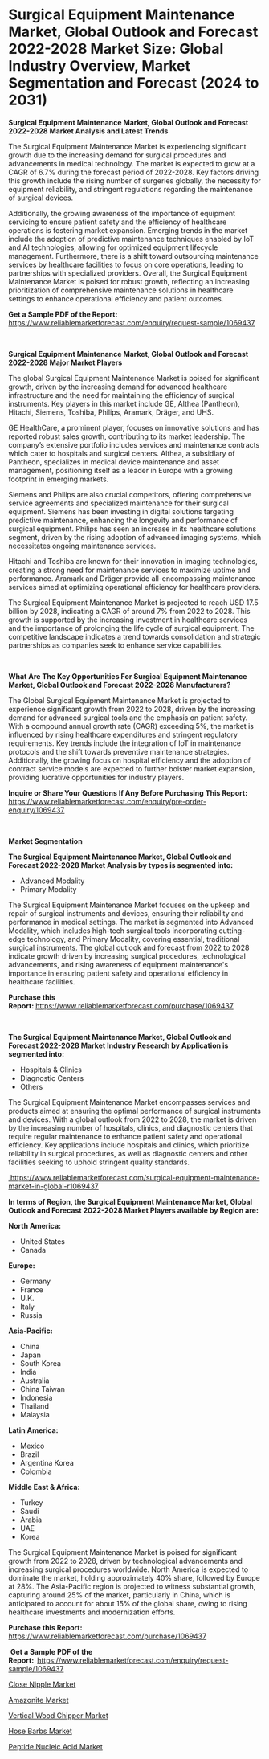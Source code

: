 <p><h1>Surgical Equipment Maintenance Market, Global Outlook and Forecast 2022-2028 Market Size: Global Industry Overview, Market Segmentation and Forecast (2024 to 2031)</h1></p><p><strong>Surgical Equipment Maintenance Market, Global Outlook and Forecast 2022-2028 Market Analysis and Latest Trends</strong></p>
<p><p>The Surgical Equipment Maintenance Market is experiencing significant growth due to the increasing demand for surgical procedures and advancements in medical technology. The market is expected to grow at a CAGR of 6.7% during the forecast period of 2022-2028. Key factors driving this growth include the rising number of surgeries globally, the necessity for equipment reliability, and stringent regulations regarding the maintenance of surgical devices.</p><p>Additionally, the growing awareness of the importance of equipment servicing to ensure patient safety and the efficiency of healthcare operations is fostering market expansion. Emerging trends in the market include the adoption of predictive maintenance techniques enabled by IoT and AI technologies, allowing for optimized equipment lifecycle management. Furthermore, there is a shift toward outsourcing maintenance services by healthcare facilities to focus on core operations, leading to partnerships with specialized providers. Overall, the Surgical Equipment Maintenance Market is poised for robust growth, reflecting an increasing prioritization of comprehensive maintenance solutions in healthcare settings to enhance operational efficiency and patient outcomes.</p></p>
<p><strong>Get a Sample PDF of the Report:&nbsp;</strong> <a href="https://www.reliablemarketforecast.com/enquiry/request-sample/1069437">https://www.reliablemarketforecast.com/enquiry/request-sample/1069437</a></p>
<p>&nbsp;</p>
<p><strong>Surgical Equipment Maintenance Market, Global Outlook and Forecast 2022-2028 Major Market Players</strong></p>
<p><p>The global Surgical Equipment Maintenance Market is poised for significant growth, driven by the increasing demand for advanced healthcare infrastructure and the need for maintaining the efficiency of surgical instruments. Key players in this market include GE, Althea (Pantheon), Hitachi, Siemens, Toshiba, Philips, Aramark, Dräger, and UHS. </p><p>GE HealthCare, a prominent player, focuses on innovative solutions and has reported robust sales growth, contributing to its market leadership. The company’s extensive portfolio includes services and maintenance contracts which cater to hospitals and surgical centers. Althea, a subsidiary of Pantheon, specializes in medical device maintenance and asset management, positioning itself as a leader in Europe with a growing footprint in emerging markets.</p><p>Siemens and Philips are also crucial competitors, offering comprehensive service agreements and specialized maintenance for their surgical equipment. Siemens has been investing in digital solutions targeting predictive maintenance, enhancing the longevity and performance of surgical equipment. Philips has seen an increase in its healthcare solutions segment, driven by the rising adoption of advanced imaging systems, which necessitates ongoing maintenance services.</p><p>Hitachi and Toshiba are known for their innovation in imaging technologies, creating a strong need for maintenance services to maximize uptime and performance. Aramark and Dräger provide all-encompassing maintenance services aimed at optimizing operational efficiency for healthcare providers.</p><p>The Surgical Equipment Maintenance Market is projected to reach USD 17.5 billion by 2028, indicating a CAGR of around 7% from 2022 to 2028. This growth is supported by the increasing investment in healthcare services and the importance of prolonging the life cycle of surgical equipment. The competitive landscape indicates a trend towards consolidation and strategic partnerships as companies seek to enhance service capabilities.</p></p>
<p>&nbsp;</p>
<p><strong>What Are The Key Opportunities For Surgical Equipment Maintenance Market, Global Outlook and Forecast 2022-2028 Manufacturers?</strong></p>
<p><p>The Global Surgical Equipment Maintenance Market is projected to experience significant growth from 2022 to 2028, driven by the increasing demand for advanced surgical tools and the emphasis on patient safety. With a compound annual growth rate (CAGR) exceeding 5%, the market is influenced by rising healthcare expenditures and stringent regulatory requirements. Key trends include the integration of IoT in maintenance protocols and the shift towards preventive maintenance strategies. Additionally, the growing focus on hospital efficiency and the adoption of contract service models are expected to further bolster market expansion, providing lucrative opportunities for industry players.</p></p>
<p><strong>Inquire or Share Your Questions If Any Before Purchasing This Report:</strong> <a href="https://www.reliablemarketforecast.com/enquiry/pre-order-enquiry/1069437">https://www.reliablemarketforecast.com/enquiry/pre-order-enquiry/1069437</a></p>
<p>&nbsp;</p>
<p><strong>Market Segmentation</strong></p>
<p><strong>The Surgical Equipment Maintenance Market, Global Outlook and Forecast 2022-2028 Market Analysis by types is segmented into:</strong></p>
<p><ul><li>Advanced Modality</li><li>Primary Modality</li></ul></p>
<p><p>The Surgical Equipment Maintenance Market focuses on the upkeep and repair of surgical instruments and devices, ensuring their reliability and performance in medical settings. The market is segmented into Advanced Modality, which includes high-tech surgical tools incorporating cutting-edge technology, and Primary Modality, covering essential, traditional surgical instruments. The global outlook and forecast from 2022 to 2028 indicate growth driven by increasing surgical procedures, technological advancements, and rising awareness of equipment maintenance's importance in ensuring patient safety and operational efficiency in healthcare facilities.</p></p>
<p><strong>Purchase this Report:&nbsp;</strong><a href="https://www.reliablemarketforecast.com/purchase/1069437">https://www.reliablemarketforecast.com/purchase/1069437</a></p>
<p>&nbsp;</p>
<p><strong>The Surgical Equipment Maintenance Market, Global Outlook and Forecast 2022-2028 Market Industry Research by Application is segmented into:</strong></p>
<p><ul><li>Hospitals & Clinics</li><li>Diagnostic Centers</li><li>Others</li></ul></p>
<p><p>The Surgical Equipment Maintenance Market encompasses services and products aimed at ensuring the optimal performance of surgical instruments and devices. With a global outlook from 2022 to 2028, the market is driven by the increasing number of hospitals, clinics, and diagnostic centers that require regular maintenance to enhance patient safety and operational efficiency. Key applications include hospitals and clinics, which prioritize reliability in surgical procedures, as well as diagnostic centers and other facilities seeking to uphold stringent quality standards.</p></p>
<p><a href="https://www.reliablemarketforecast.com/surgical-equipment-maintenance-market-in-global-r1069437">&nbsp;https://www.reliablemarketforecast.com/surgical-equipment-maintenance-market-in-global-r1069437</a></p>
<p><strong>In terms of Region, the Surgical Equipment Maintenance Market, Global Outlook and Forecast 2022-2028 Market Players available by Region are:</strong></p>
<p>
    <p> <strong> North America: </strong>
        <ul>
            <li>United States</li>
            <li>Canada</li>
        </ul>
        </p> 
    <p> <strong> Europe: </strong>
        <ul>
            <li>Germany</li>
            <li>France</li>
            <li>U.K.</li>
            <li>Italy</li>
            <li>Russia</li>
        </ul>
        </p> 
    <p> <strong> Asia-Pacific: </strong>
        <ul>
            <li>China</li>
            <li>Japan</li>
            <li>South Korea</li>
            <li>India</li>
            <li>Australia</li>
            <li>China Taiwan</li>
            <li>Indonesia</li>
            <li>Thailand</li>
            <li>Malaysia</li>
        </ul>
        </p> 
    <p> <strong> Latin America: </strong>
        <ul>
            <li>Mexico</li>
            <li>Brazil</li>
            <li>Argentina Korea</li>
            <li>Colombia</li>
        </ul>
        </p> 
    <p> <strong> Middle East & Africa: </strong>
        <ul>
            <li>Turkey</li>
            <li>Saudi</li>
            <li>Arabia</li>
            <li>UAE</li>
            <li>Korea</li>
        </ul>
    </p>
    </p>
<p><p>The Surgical Equipment Maintenance Market is poised for significant growth from 2022 to 2028, driven by technological advancements and increasing surgical procedures worldwide. North America is expected to dominate the market, holding approximately 40% share, followed by Europe at 28%. The Asia-Pacific region is projected to witness substantial growth, capturing around 25% of the market, particularly in China, which is anticipated to account for about 15% of the global share, owing to rising healthcare investments and modernization efforts.</p></p>
<p><strong>Purchase this Report: </strong><a href="https://www.reliablemarketforecast.com/purchase/1069437">https://www.reliablemarketforecast.com/purchase/1069437</a></p>
<p>&nbsp;<strong>Get a Sample PDF of the Report:&nbsp;&nbsp;</strong><a href="https://www.reliablemarketforecast.com/enquiry/request-sample/1069437">https://www.reliablemarketforecast.com/enquiry/request-sample/1069437</a></p>
<p><strong></strong></p>
<p><p><a href="https://medium.com/@trameciabutler41/the-close-nipple-market-has-grown-significantly-as-a-result-of-several-important-causes-aa771a623af1">Close Nipple Market</a></p><p><a href="https://issuu.com/reportprime-2/docs/amazonite-market-size-2030.pptx_092d7267927703">Amazonite Market</a></p><p><a href="https://www.linkedin.com/pulse/market-insights-global-vertical-wood-chipper-forecast-uhj5e?trackingId=7WPRkHyhTsyu1OGuh4Vupg%3D%3D">Vertical Wood Chipper Market</a></p><p><a href="https://medium.com/@trameciabutler41/the-global-hose-barbs-market-identifies-drivers-restraints-opportunities-and-trends-impacting-8aa7ca1702d1">Hose Barbs Market</a></p><p><a href="https://issuu.com/reportprime-2/docs/peptide-nucleic-acid-market-size-20_0e70c829925e2b">Peptide Nucleic Acid Market</a></p></p>